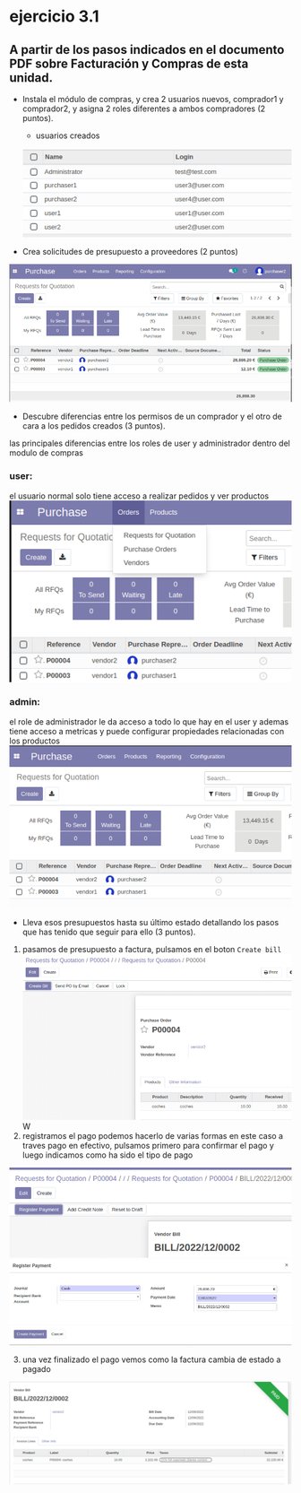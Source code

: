 # ejercicio 3.1

## A partir de los pasos indicados en el documento PDF sobre Facturación y Compras de esta unidad.

- Instala el módulo de compras, y crea 2 usuarios nuevos, comprador1 y comprador2, y asigna 2 roles diferentes a ambos compradores (2 puntos). 

  - usuarios creados
  
  ![](./assets/3-1-4.png)

- Crea solicitudes de presupuesto a proveedores (2 puntos)

![](./assets/3-1-6.png)

- Descubre diferencias entre los permisos de un comprador y el otro de cara a los pedidos creados (3 puntos).

las principales diferencias entre los roles de  user y administrador dentro del modulo de compras


### user:
el usuario normal solo tiene acceso a realizar pedidos y ver 
productos
![](./assets/3-1-7.png)



### admin:

el role de administrador le da acceso a todo lo que hay en el user y ademas tiene acceso a metricas y puede configurar propiedades relacionadas con los productos
![](./assets/3-1-8.png)


- Lleva esos presupuestos hasta su último estado detallando los pasos que has tenido que seguir para ello (3 puntos).

1. pasamos de presupuesto a factura, pulsamos en el boton `Create bill`
![](./assets/3-1-9.png)
W
2. registramos el pago podemos hacerlo de varias formas en este caso a traves pago en efectivo, pulsamos primero para confirmar el pago y luego indicamos como ha sido el tipo de pago

![](./assets/3-1-11.png)
![](./assets/3-1-10.png)

3. una vez finalizado el pago vemos como la factura cambia de estado a pagado

![](./assets/3-1-12.png)


